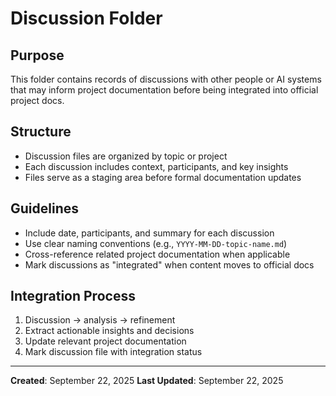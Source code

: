 # Discussion Folder

## Purpose
This folder contains records of discussions with other people or AI systems that may inform project documentation before being integrated into official project docs.

## Structure
- Discussion files are organized by topic or project
- Each discussion includes context, participants, and key insights
- Files serve as a staging area before formal documentation updates

## Guidelines
- Include date, participants, and summary for each discussion
- Use clear naming conventions (e.g., `YYYY-MM-DD-topic-name.md`)
- Cross-reference related project documentation when applicable
- Mark discussions as "integrated" when content moves to official docs

## Integration Process
1. Discussion → analysis → refinement
2. Extract actionable insights and decisions
3. Update relevant project documentation
4. Mark discussion file with integration status

---
**Created**: September 22, 2025
**Last Updated**: September 22, 2025